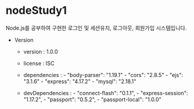 # nodeStudy1
Node.js를 공부하여 구현한 로그인 및 세션유지, 로그아웃, 회원가입 시스템입니다.


- Version
  - version : 1.0.0
  - license : ISC
  - dependencies :  - "body-parser": "1.19.1"
                    - "cors": "2.8.5"
                    - "ejs": "3.1.6"
                    - "express": "4.17.2"
                    - "mysql": "2.18.1"
                    
  - devDependencies :  - "connect-flash": "0.1.1",
                       - "express-session": "1.17.2",
                       - "passport": "0.5.2",
                       - "passport-local": "1.0.0"
 
